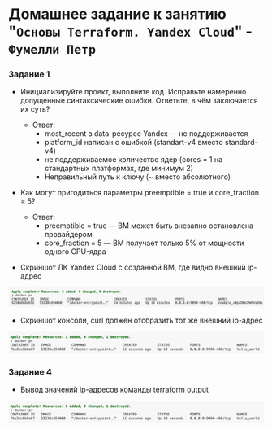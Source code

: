 # Домашнее задание к занятию "`Основы Terraform. Yandex Cloud`" - `Фумелли Петр`

### Задание 1

* Инициализируйте проект, выполните код. Исправьте намеренно допущенные синтаксические ошибки. Ответьте, в чём заключается их суть?

  * Ответ:
    * most_recent в data-ресурсе Yandex — не поддерживается
    * platform_id написан с ошибкой (standart-v4 вместо standard-v4)
    * не поддерживаемое количество ядер (cores = 1 на стандартных платформах, где минимум 2)
    * Неправильный путь к ключу (~ вместо абсолютного)

* Как могут пригодиться параметры preemptible = true и core_fraction = 5?

  * Ответ:
    * preemptible = true — ВМ может быть внезапно остановлена провайдером
    * core_fraction = 5 — ВМ получает только 5% от мощности одного CPU-ядра

* Скриншот ЛК Yandex Cloud с созданной ВМ, где видно внешний ip-адрес

![alt text](https://github.com/PeterFumelli/terraform-intro/blob/master/img/docker-ps.png)

* Скриншот консоли, curl должен отобразить тот же внешний ip-адрес

![alt text](https://github.com/PeterFumelli/terraform-intro/blob/master/img/docker-ps2.png)


### Задание 4

* Вывод значений ip-адресов команды terraform output

![alt text](https://github.com/PeterFumelli/terraform-intro/blob/master/img/docker-ps2.png)
